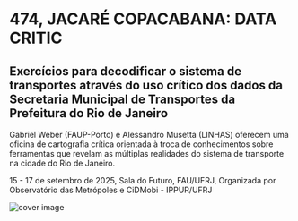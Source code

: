 # 474, JACARÉ COPACABANA: DATA CRITIC
## Exercícios para decodificar o sistema de transportes através do uso crítico dos dados da Secretaria Municipal de Transportes da Prefeitura do Rio de Janeiro

Gabriel Weber (FAUP-Porto) e Alessandro Musetta (LINHAS) oferecem uma oficina de cartografia crítica orientada à troca de conhecimentos sobre ferramentas que revelam as múltiplas realidades do sistema de transporte na cidade do Rio de Janeiro.

15 - 17 de setembro de 2025, Sala do Futuro, FAU/UFRJ,
Organizada por Observatório das Metrópoles e CiDMobi - IPPUR/UFRJ

![cover image](assets/cover.png)